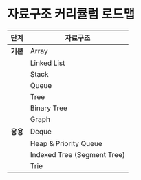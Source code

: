 # 자료구조 커리큘럼 로드맵

| 단계     | 자료구조                               |
| ------ | ---------------------------------- |
|  **기본** | Array  |
|        | Linked List |
|        | Stack |
|        | Queue |
|        | Tree  |
|        | Binary Tree |
|        | Graph       |
| **응용** | Deque          |
|        |  Heap & Priority Queue          |
|        | Indexed Tree (Segment Tree)                    |
|        | Trie                    |
